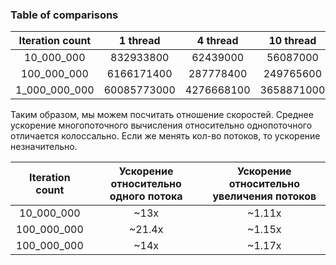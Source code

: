 ### Table of comparisons

| Iteration count |  1 thread   |  4 thread  | 10 thread  |
|:---------------:|:-----------:|:----------:|:----------:|
|   10_000_000    |  832933800  |  62439000  |  56087000  | 
|   100_000_000   | 6166171400  | 287778400  | 249765600  | 
|  1_000_000_000  | 60085773000 | 4276668100 | 3658871000 |

Таким образом, мы можем посчитать отношение скоростей. Среднее ускорение
многопоточного вычисления относительно однопоточного отличается колоссально. Если же менять
кол-во потоков, то ускорение незначительно.

| Iteration count | Ускорение относительно одного потока | Ускорение относительно увеличения потоков |
|:---------------:|:------------------------------------:|:-----------------------------------------:|
|   10_000_000    |                 ~13x                 |                  ~1.11x                   | 
|   100_000_000   |                ~21.4x                |                  ~1.15x                   |  
|   100_000_000   |                 ~14x                 |                  ~1.17x                   | 

